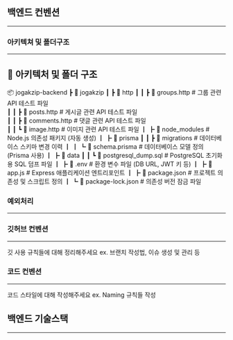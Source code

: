 ## 백엔드 컨벤션
---

### 아키텍쳐 및 폴더구조
---
## 📂 아키텍처 및 폴더 구조

📦 jogakzip-backend
┣ 📂 jogakzip
┃ ┣ 📂 http
┃ ┃ ┣ 📄 groups.http # 그룹 관련 API 테스트 파일  
┃ ┃ ┣ 📄 posts.http # 게시글 관련 API 테스트 파일  
┃ ┃ ┣ 📄 comments.http # 댓글 관련 API 테스트 파일   
┃ ┃ ┗ 📄 image.http # 이미지 관련 API 테스트 파일 
┃ ┣ 📂 node_modules # Node.js 의존성 패키지 (자동 생성) 
┃ ┣ 📂 prisma 
┃ ┃ ┣ 📂 migrations # 데이터베이스 스키마 변경 이력 ┃ ┃ ┗ 📄 schema.prisma # 데이터베이스 모델 정의 (Prisma 사용) ┃ ┣ 📂 data ┃ ┃ ┗ 📄 postgresql_dump.sql # PostgreSQL 초기화용 SQL 덤프 파일 ┃ ┣ 📄 .env # 환경 변수 파일 (DB URL, JWT 키 등) ┃ ┣ 📄 app.js # Express 애플리케이션 엔트리포인트 ┃ ┣ 📄 package.json # 프로젝트 의존성 및 스크립트 정의 ┃ ┗ 📄 package-lock.json # 의존성 버전 잠금 파일

### 예외처리
---



### 깃허브 컨벤션
---
깃 사용 규칙들에 대해 정리해주세요
ex. 브랜치 작성법, 이슈 생성 및 관리 등


### 코드 컨벤션
---
코드 스타일에 대해 작성해주세요
ex. Naming 규칙들 작성 

## 백엔드 기술스택
---

